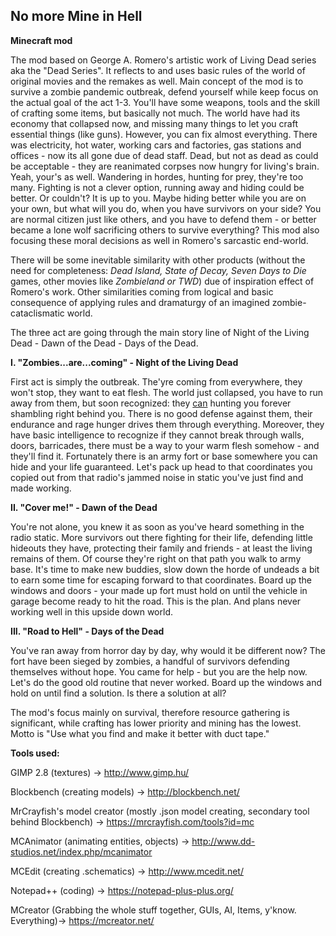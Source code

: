 ## No more Mine in Hell

<b>Minecraft mod</b>

The mod based on George A. Romero's artistic work of Living Dead series aka the "Dead Series".
It reflects to and uses basic rules of the world of original movies and the remakes as well. Main concept of the mod is to survive a zombie pandemic outbreak, defend yourself while keep focus on the actual goal of the act 1-3. You'll have some weapons, tools and the skill of crafting some items, but basically not much. The world have had its economy that collapsed now, and missing many things to let you craft essential things (like guns). However, you can fix almost everything.
There was electricity, hot water, working cars and factories, gas stations and offices - now its all gone due of dead staff.
Dead, but not as dead as could be acceptable - they are reanimated corpses now hungry for living's brain. Yeah, your's as well.
Wandering in hordes, hunting for prey, they're too many. Fighting is not a clever option, running away and hiding could be better. Or couldn't?
It is up to you. Maybe hiding better while you are on your own, but what will you do, when you have survivors on your side? You are normal citizen just like others, and you have to defend them - or better became a lone wolf sacrificing others to survive everything? This mod also focusing these moral decisions as well in Romero's sarcastic end-world.

There will be some inevitable similarity with other products (without the need for completeness: <i>Dead Island, State of Decay, Seven Days to Die</i> games, other movies like <i>Zombieland or TWD</i>) due of inspiration effect of Romero's work. Other similarities coming from logical and basic consequence of applying rules and dramaturgy of an imagined zombie-cataclismatic world.
 
The three act are going through the main story line of Night of the Living Dead - Dawn of the Dead - Days of the Dead.

<b>I. "Zombies...are...coming" - Night of the Living Dead</b>

First act is simply the outbreak. The'yre coming from everywhere, they won't stop, they want to eat flesh. The world just collapsed, you have to run away from them, but soon recognized: they <u>can</u> hunting you forever shambling right behind you.
There is no good defense against them, their endurance and rage hunger drives them through everything. Moreover, they have basic intelligence to recognize if they cannot break through walls, doors, barricades, there must be a way to your warm flesh somehow - and they'll find it. Fortunately there is an army fort or base somewhere you can hide and your life guaranteed. Let's pack up head to that coordinates you copied out from that radio's jammed noise in static you've just find and made working.

<b>II. "Cover me!" - Dawn of the Dead</b>

You're not alone, you knew it as soon as you've heard something in the radio static. More survivors out there fighting for their life, defending little hideouts they have, protecting their family and friends - at least the living remains of them. Of course they're right on that path you walk to army base. It's time to make new buddies, slow down the horde of undeads a bit to earn some time for escaping forward to that coordinates. Board up the windows and doors - your made up fort must hold on until the vehicle in garage become ready to hit the road. This is the plan. And plans never working well in this upside down world.

<b>III. "Road to Hell" - Days of the Dead</b>

You've ran away from horror day by day, why would it be different now? The fort have been sieged by zombies, a handful of survivors defending themselves without hope. You came for help - but you are the help now. Let's do the good old routine that never worked. Board up the windows and hold on until find a solution. Is there a solution at all?


The mod's focus mainly on survival, therefore resource gathering is significant, while crafting has lower priority and mining has the lowest. Motto is "Use what you find and make it better with duct tape."


<b>Tools used:</b>

GIMP 2.8 (textures) -> http://www.gimp.hu/

Blockbench (creating models) -> http://blockbench.net/

MrCrayfish's model creator (mostly .json model creating, secondary tool behind Blockbench) -> https://mrcrayfish.com/tools?id=mc

MCAnimator (animating entities, objects) -> http://www.dd-studios.net/index.php/mcanimator

MCEdit (creating .schematics) -> http://www.mcedit.net/

Notepad++ (coding) -> https://notepad-plus-plus.org/


MCreator (Grabbing the whole stuff together, GUIs, AI, Items, y'know. Everything)-> https://mcreator.net/

